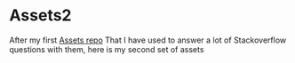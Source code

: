 # Assets2

After my first [Assets repo](https://github.com/nazimboudeffa/assets) That I have used to answer a lot of Stackoverflow questions with them, here is my second set of assets
